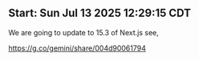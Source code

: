 
## Start: Sun Jul 13 2025 12:29:15 CDT

We are going to update to 15.3 of Next.js see, 


https://g.co/gemini/share/004d90061794

